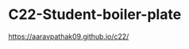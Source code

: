 # C22-Student-boiler-plate







































 https://aaravpathak09.github.io/c22/























































































